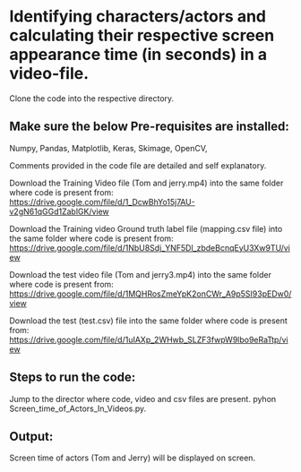 # Identifying characters/actors and calculating their respective screen appearance time (in seconds) in a video-file.

Clone the code into the respective directory.

Make sure the below Pre-requisites are installed:
------------------------------------------------
Numpy,
Pandas,
Matplotlib,
Keras,
Skimage,
OpenCV,

Comments provided in the code file are detailed and self explanatory.

Download the Training Video file (Tom and jerry.mp4) into the same folder where code is present from:
https://drive.google.com/file/d/1_DcwBhYo15j7AU-v2gN61qGGd1ZablGK/view

Download the Training video Ground truth label file (mapping.csv file) into the same folder where code is present from:
https://drive.google.com/file/d/1NbU8Sdj_YNF5Dl_zbdeBcnqEyU3Xw9TU/view

Download the test video file (Tom and jerry3.mp4) into the same folder where code is present from:
https://drive.google.com/file/d/1MQHRosZmeYpK2onCWr_A9p5SI93pEDw0/view

Download the test (test.csv) file into the same folder where code is present from:
https://drive.google.com/file/d/1uIAXp_2WHwb_SLZF3fwpW9lbo9eRaTtp/view

Steps to run the code:
-----------------------
Jump to the director where code, video and csv files are present.
pyhon Screen_time_of_Actors_In_Videos.py.

Output:
-------
Screen time of actors (Tom and Jerry) will be displayed on screen.





